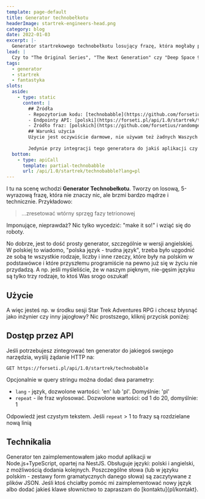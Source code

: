 ```yaml
---
template: page-default
title: Generator technobełkotu
headerImage: startrek-engineers-head.png
category: blog
date: 2022-01-03
excerpt: |-
  Generator startrekowego technobełkotu losujący frazę, która mogłaby paść z ust Scottiego, O’Briena, czy LaForge'a.
lead: |
  Czy to "The Original Series", "The Next Generation" czy "Deep Space 9", oglądając "Star Treka" regularnie widzimy czerwony alert, emocje sięgają zenitu, statek/stację czeka zagłada... gdy nagle Główny Inżynier unosi błyszczące oczy i znajduje rozwiązanie! "Musimy tylko..."
tags:
  - generator
  - startrek
  - fantastyka
slots:
  aside:
    - type: static
      content: |
        ## Źródła
        - Repozytorium kodu: [technobabble](https://github.com/forsetius/randomgen)
        - Endpointy API: [polski](https://forseti.pl/api/1.0/startrek/technobabble?lang=pl), [angielski](https://forseti.pl/api/1.0/startrek/technobabble?lang=en)
        - Źródło fraz: [polskich](https://github.com/forsetius/randomgen/blob/dev/dict/technobabble-pl.json), [angielskich](https://github.com/forsetius/randomgen/blob/dev/dict/technobabble-en.json)
        ## Warunki użycia
        Użycie jest oczywiście darmowe, nie używam też żadnych Waszych danych. 
        
        Jedynie przy integracji tego generatora do jakiś aplikacji czy narzędzi proszę o atrybucję i zgłoszenie mi tego (w celu łechtania ego i podbijania motywacji do dalszej pracy)
  bottom:
    - type: apiCall
      template: partial-technobabble
      url: /api/1.0/startrek/technobabble?lang=pl
---
```

I tu na scenę wchodzi **Generator Technobełkotu**. Tworzy on losową, 5-wyrazową frazę, która nie znaczy nic, ale brzmi bardzo mądrze i technicznie. Przykładowo:

> ...zresetować wtórny sprzęg fazy tetrionowej

Imponujące, nieprawdaż? Nic tylko wycedzić: "make it so!" i wziąć się do roboty.

No dobrze, jest to dość prosty generator, szczególnie w wersji angielskiej. W polskiej to wiadomo, "polska język - trudna język", trzeba było uzgodnić ze sobą te wszystkie rodzaje, liczby i inne rzeczy, które były na polskim w podstawówce i które przyszłemu programiście na pewno już się w życiu nie przydadzą. A np. jeśli myśleliście, że w naszym pięknym, nie-gęsim języku są tylko trzy rodzaje, to ktoś Was srogo oszukał!

## Użycie

A więc jesteś np. w środku sesji Star Trek Adventures RPG i chcesz błysnąć jako inżynier czy inny jajogłowy? Nic prostszego, kliknij przycisk poniżej:

## Dostęp przez API

Jeśli potrzebujesz zintegrować ten generator do jakiegoś swojego narzędzia, wyślij żądanie HTTP na:

```
GET https://forseti.pl/api/1.0/startrek/technobabble
```

Opcjonalnie w query stringu można dodać dwa parametry:
- `lang` - język, dozwolone wartości: 'en' lub 'pl'. Domyślnie: 'pl'
- `repeat` - ile fraz wylosować. Dozwolone wartości: od 1 do 20, domyślnie: 1

Odpowiedź jest czystym tekstem. Jeśli `repeat` > 1 to frazy są rozdzielane nową linią

## Technikalia
Generator ten zaimplementowałem jako moduł aplikacji w Node.js+TypeScript, opartej na NestJS. Obsługuje języki: polski i angielski, z możliwością dodania kolejnych. Poszczególne słowa (lub w języku polskim - zestawy form gramatycznych danego słowa) są zaczytywane z plików JSON. Jeśli ktoś chciałby pomóc mi zaimplementować nowy język albo dodać jakieś klawe słownictwo to zapraszam do [kontaktu]{pl/kontakt}.
